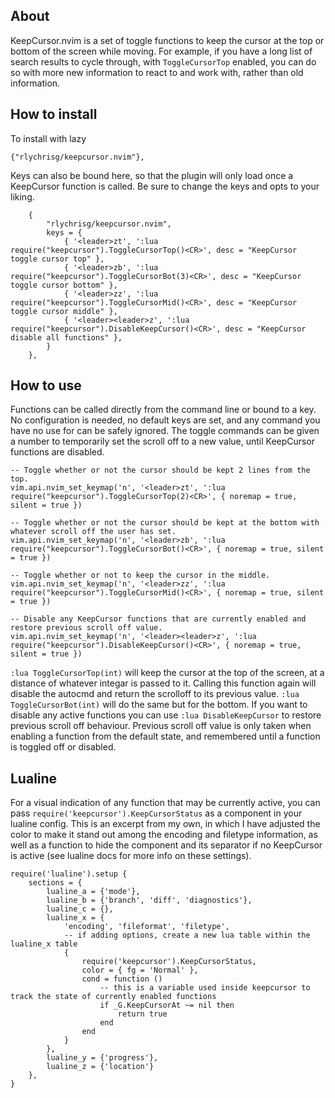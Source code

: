 ## About
KeepCursor.nvim is a set of toggle functions to keep the cursor at the top or bottom of the screen while moving. For example, if you have a long list of search results to cycle through, with `ToggleCursorTop` enabled, you can do so with more new information to react to and work with, rather than old information.

## How to install
To install with lazy
```
{"rlychrisg/keepcursor.nvim"},
```

Keys can also be bound here, so that the plugin will only load once a KeepCursor function is called. Be sure to change the keys and opts to your liking.
```
    {
        "rlychrisg/keepcursor.nvim",
        keys = {
            { '<leader>zt', ':lua require("keepcursor").ToggleCursorTop()<CR>', desc = "KeepCursor toggle cursor top" },
            { '<leader>zb', ':lua require("keepcursor").ToggleCursorBot(3)<CR>', desc = "KeepCursor toggle cursor bottom" },
            { '<leader>zz', ':lua require("keepcursor").ToggleCursorMid()<CR>', desc = "KeepCursor toggle cursor middle" },
            { '<leader><leader>z', ':lua require("keepcursor").DisableKeepCursor()<CR>', desc = "KeepCursor disable all functions" },
        }
    },
```

## How to use
Functions can be called directly from the command line or bound to a key. No configuration is needed, no default keys are set, and any command you have no use for can be safely ignored. The toggle commands can be given a number to temporarily set the scroll off to a new value, until KeepCursor functions are disabled.

```
-- Toggle whether or not the cursor should be kept 2 lines from the top.
vim.api.nvim_set_keymap('n', '<leader>zt', ':lua require("keepcursor").ToggleCursorTop(2)<CR>', { noremap = true, silent = true })

-- Toggle whether or not the cursor should be kept at the bottom with whatever scroll off the user has set.
vim.api.nvim_set_keymap('n', '<leader>zb', ':lua require("keepcursor").ToggleCursorBot()<CR>', { noremap = true, silent = true })

-- Toggle whether or not to keep the cursor in the middle.
vim.api.nvim_set_keymap('n', '<leader>zz', ':lua require("keepcursor").ToggleCursorMid()<CR>', { noremap = true, silent = true })

-- Disable any KeepCursor functions that are currently enabled and restore previous scroll off value.
vim.api.nvim_set_keymap('n', '<leader><leader>z', ':lua require("keepcursor").DisableKeepCursor()<CR>', { noremap = true, silent = true })
```

`:lua ToggleCursorTop(int)` will keep the cursor at the top of the screen, at a distance of whatever integar is passed to it. Calling this function again will disable the autocmd and return the scrolloff to its previous value. `:lua ToggleCursorBot(int)` will do the same but for the bottom. If you want to disable any active functions you can use `:lua DisableKeepCursor` to restore previous scroll off behaviour. Previous scroll off value is only taken when enabling a function from the default state, and remembered until a function is toggled off or disabled.

## Lualine
For a visual indication of any function that may be currently active, you can pass `require('keepcursor').KeepCursorStatus` as a component in your lualine config. This is an excerpt from my own, in which I have adjusted the color to make it stand out among the encoding and filetype information, as well as a function to hide the component and its separator if no KeepCursor is active (see lualine docs for more info on these settings).
```
require('lualine').setup {
    sections = {
        lualine_a = {'mode'},
        lualine_b = {'branch', 'diff', 'diagnostics'},
        lualine_c = {},
        lualine_x = {
            'encoding', 'fileformat', 'filetype',
            -- if adding options, create a new lua table within the lualine_x table
            {
                require('keepcursor').KeepCursorStatus,
                color = { fg = 'Normal' },
                cond = function ()
                    -- this is a variable used inside keepcursor to track the state of currently enabled functions
                    if _G.KeepCursorAt ~= nil then
                        return true
                    end
                end
            }
        },
        lualine_y = {'progress'},
        lualine_z = {'location'}
    },
}

```


